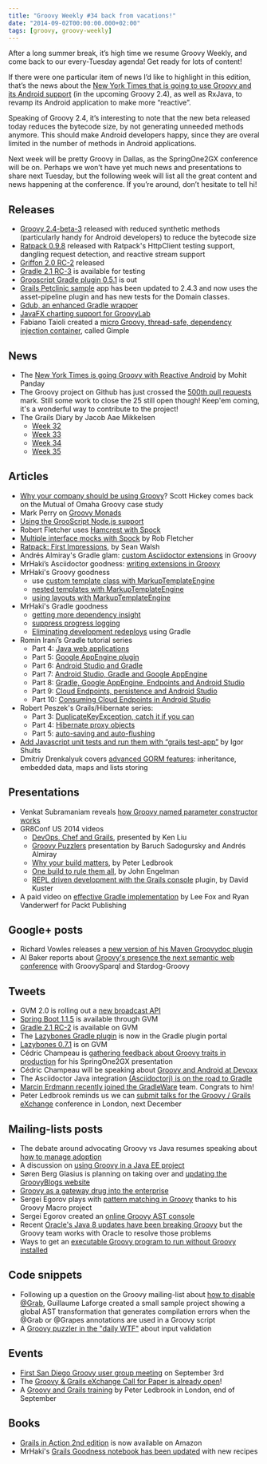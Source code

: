 ```yaml
---
title: "Groovy Weekly #34 back from vacations!"
date: "2014-09-02T00:00:00.000+02:00"
tags: [groovy, groovy-weekly]
---
```


After a long summer break, it’s high time we resume Groovy Weekly, and come back to our every-Tuesday agenda! Get ready for lots of content!

If there were one particular item of news I’d like to highlight in this edition, that’s the news about the [New York Times that is going to use Groovy and its Android support](http://open.blogs.nytimes.com/2014/08/18/getting-groovy-with-reactive-android/?_php=true&_type=blogs&_r=0) (in the upcoming Groovy 2.4), as well as RxJava, to revamp its Android application to make more “reactive”.

Speaking of Groovy 2.4, it’s interesting to note that the new beta released today reduces the bytecode size, by not generating unneeded methods anymore. This should make Android developers happy, since they are overal limited in the number of methods in Android applications.

Next week will be pretty Groovy in Dallas, as the SpringOne2GX conference will be on. Perhaps we won’t have yet much news and presentations to share next Tuesday, but the following week will list all the great content and news happening at the conference. If you’re around, don’t hesitate to tell hi!

## Releases

*   [Groovy 2.4-beta-3](http://glaforge.appspot.com/article/beta-3-for-groovy-2-4) released with reduced synthetic methods (particularly handy for Android developers) to reduce the bytecode size
*   [Ratpack 0.9.8](http://www.ratpack.io/versions/0.9.8) released with Ratpack's HttpClient testing support, dangling request detection, and reactive stream support
*   [Griffon 2.0 RC-2](http://docs.codehaus.org/display/GRIFFON/2014/08/11/Griffon+2.0.0.RC2+Released) released
*   [Gradle 2.1 RC-3](http://forums.gradle.org/gradle/topics/gradle-2-1-rc-3-is-now-available-for-testing) is available for testing
*   [Grooscript Gradle plugin 0.5.1](https://bintray.com/chiquitinxx/grooscript/org.grooscript%3Agrooscript-gradle-plugin/0.5.1) is out
*   [Grails Petclinic sample](https://github.com/grails-samples/grails-petclinic) app has been updated to 2.4.3 and now uses the asset-pipeline plugin and has new tests for the Domain classes.
*   [Gdub, an enhanced Gradle wrapper](http://www.gdub.rocks/)
*   [JavaFX charting support for GroovyLab](https://code.google.com/p/jlabgroovy/wiki/JavaFXChartsInGroovyLab)
*   Fabiano Taioli created a [micro Groovy, thread-safe, dependency injection container](http://fbn.github.io/gimple/), called Gimple

## News

*   The [New York Times is going Groovy with Reactive Android](http://open.blogs.nytimes.com/2014/08/18/getting-groovy-with-reactive-android/?_php=true&_type=blogs&_r=0) by Mohit Panday
*   The Groovy project on Github has just crossed the [500th pull requests](https://github.com/groovy/groovy-core/pulls) mark. Still some work to close the 25 still open though! Keep'em coming, it's a wonderful way to contribute to the project!
*   The Grails Diary by Jacob Aae Mikkelsen
    *   [Week 32](http://grydeske.net/news/show/56)
    *   [Week 33](http://grydeske.net/news/show/57)
    *   [Week 34](http://grydeske.net/news/show/58)
    *   [Week 35](http://grydeske.net/news/show/59)
    
## Articles

*   [Why your company should be using Groovy](http://www.objectpartners.com/2014/08/25/gr8conf-us-recap-why-your-company-should-adopt-groovy/)? Scott Hickey comes back on the Mutual of Omaha Groovy case study
*   Mark Perry on [Groovy Monads](http://mperry.github.io/2014/08/19/groovy-monads.html)
*   [Using the GrooScript Node.js support](http://grooscript.org/nodejs_example.html)
*   Robert Fletcher uses [Hamcrest with Spock](http://blog.freeside.co/2014/08/07/spock-and-hamcrest/)
*   [Multiple interface mocks with Spock](http://blog.freeside.co/2014/08/11/multiple-interface-mocks-with-spock/) by Rob Fletcher
*   [Ratpack: First Impressions](http://swalsh.org/blog/2014/08/26/ratpack-first-impressions/), by Sean Walsh
*   Andrés Almiray's Gradle glam: [custom Asciidoctor extensions](http://www.jroller.com/aalmiray/entry/gradle_glam_custom_asciidoctor_extensions) in Groovy
*   MrHaki’s Asciidoctor goodness: [writing extensions in Groovy](http://mrhaki.blogspot.fr/2014/08/awesome-asciidoc-write-extensions-using.html)
*   MrHaki's Groovy goodness
    *   use [custom template class with MarkupTemplateEngine](http://mrhaki.blogspot.fr/2014/08/groovy-goodness-use-custom-template.html)
    *   [nested templates with MarkupTemplateEngine](http://mrhaki.blogspot.fr/2014/08/groovy-goodness-nested-templates-with.html)
    *   [using layouts with MarkupTemplateEngine](http://mrhaki.blogspot.fr/2014/08/groovy-goodness-using-layouts-with.html)
*   MrHaki's Gradle goodness
    *   [getting more dependency insight](http://mrhaki.blogspot.fr/2014/08/gradle-goodness-getting-more-dependency.html)
    *   [suppress progress logging](http://mrhaki.blogspot.fr/2014/08/gradle-goodness-suppress-progress.html)
    *   [Eliminating development redeploys](http://www.cholick.com/entry/show/280) using Gradle
*   Romin Irani’s Gradle tutorial series
    *   Part 4: [Java web applications](http://rominirani.com/2014/08/12/gradle-tutorial-part-4-java-web-applications/)
    *   Part 5: [Google AppEngine plugin](http://rominirani.com/2014/08/15/gradle-tutorial-part-5-gradle-app-engine-plugin/)
    *   Part 6: [Android Studio and Gradle](http://rominirani.com/2014/08/19/gradle-tutorial-part-6-android-studio-gradle/)
    *   Part 7: [Android Studio, Gradle and Google AppEngine](http://rominirani.com/2014/08/20/gradle-tutorial-part-7-android-studio-app-engine-gradle/)
    *   Part 8: [Gradle, Google AppEngine, Endpoints and Android Studio](http://rominirani.com/2014/08/25/gradle-tutorial-part-8-gradle-app-engine-endpoints-android-studio/)
    *   Part 9: [Cloud Endpoints, persistence and Android Studio](http://rominirani.com/2014/08/26/gradle-tutorial-part-9-cloud-endpoints-persistence-android-studio/)
    *   Part 10: [Consuming Cloud Endpoints in Android Studio](http://rominirani.com/2014/08/27/gradle-tutorial-part-10-consuming-endpoints-in-android-code/)
*   Robert Peszek's Grails/Hibernate series:
    *   Part 3: [DuplicateKeyException, catch it if you can](http://rpeszek.blogspot.fr/2014/08/i-dont-like-grailshibernate-part-3.html)
    *   Part 4: [Hibernate proxy objects](http://rpeszek.blogspot.fr/2014/08/i-dont-like-grailshibernat-part-4.html)
    *   Part 5: [auto-saving and auto-flushing](http://rpeszek.blogspot.fr/2014/08/i-dont-like-hibernategrails-part-5-auto.html)
*   [Add Javascript unit tests and run them with “grails test-app”](http://www.objectpartners.com/2014/08/19/add-javascript-unit-tests-and-run-them-with-grails-test-app/) by Igor Shults
*   Dmitriy Drenkalyuk covers [advanced GORM features](http://sysgears.com/articles/advanced-gorm-features-inheritance-embedded-data-maps-and-lists-storing/): inheritance, embedded data, maps and lists storing

## Presentations

*   Venkat Subramaniam reveals [how Groovy named parameter constructor works](https://twitter.com/agilelearner/status/496970094946562048)
*   GR8Conf US 2014 videos
    *   [DevOps, Chef and Grails](https://www.youtube.com/watch?v=KvBjO4WXL24&feature=youtu.be), presented by Ken Liu
    *   [Groovy Puzzlers](https://www.youtube.com/watch?v=k6vXQwxk7N8&feature=youtu.be) presentation by Baruch Sadogursky and Andrés Almiray
    *   [Why your build matters](https://www.youtube.com/watch?v=oF-gK-x8RGw&feature=youtu.be), by Peter Ledbrook
    *   [One build to rule them all](https://www.youtube.com/watch?v=ROYQlc-wVEg), by John Engelman
    *   [REPL driven development with the Grails console](https://www.youtube.com/watch?v=bTRUC78X87g) plugin, by David Kuster
*   A paid video on [effective Gradle implementation](https://www.packtpub.com/effective-gradle-implementation/video) by Lee Fox and Ryan Vanderwerf for Packt Publishing

## Google+ posts

*   Richard Vowles releases a [new version of his Maven Groovydoc plugin](https://plus.google.com/u/0/+RichardVowles/posts/fQzj2Zfn8Ux)
*   Al Baker reports about [Groovy's presence the next semantic web conference](https://plus.google.com/b/113675159854671799959/+AlBakerDev/posts/11DxyvNoKi7?cfem=1) with GroovySparql and Stardog-Groovy

## Tweets

*   GVM 2.0 is rolling out a [new broadcast API](https://twitter.com/gvmtool/status/497521264094093313)
*   [Spring Boot 1.1.5](https://twitter.com/gvmtool/status/497490734980005889) is available through GVM
*   [Gradle 2.1 RC-2](https://twitter.com/gvmtool/status/505331657508134912) is available on GVM
*   The [Lazybones Gradle plugin](https://twitter.com/pledbrook/status/503823613536251904) is now in the Gradle plugin portal
*   [Lazybones 0.7.1](https://twitter.com/gvmtool/status/503591205071233024) is on GVM
*   Cédric Champeau is [gathering feedback about Groovy traits in production](https://twitter.com/cedricchampeau/status/503834637203173378) for his SpringOne2GX presentation
*   Cédric Champeau will be speaking about [Groovy and Android at Devoxx](https://twitter.com/cedricchampeau/status/504599269379436545)
*   The Asciidoctor Java integration [(Asciidoctorj) is on the road to Gradle](https://twitter.com/ysb33r/status/504665335476539392)
*   [Marcin Erdmann recently joined the GradleWare](https://twitter.com/cedricchampeau/status/506465145825267712) team. Congrats to him!
*   Peter Ledbrook reminds us we can [submit talks for the Groovy / Grails eXchange](https://twitter.com/pledbrook/status/505744842568531968) conference in London, next December

## Mailing-lists posts

*   The debate around advocating Groovy vs Java resumes speaking about [how to manage adoption](http://groovy.329449.n5.nabble.com/Advocating-Groovy-vs-Java-Phase-II-How-to-Manage-Groovy-Adoption-td5720932.html)
*   A discussion on [using Groovy in a Java EE project](http://groovy.329449.n5.nabble.com/Using-groovy-in-a-JEE-project-td5720948.html)
*   Søren Berg Glasius is planning on taking over and [updating the GroovyBlogs website](http://groovy.329449.n5.nabble.com/GroovyBlogs-td5721104.html)
*   [Groovy as a gateway drug into the enterprise](http://groovy.329449.n5.nabble.com/The-potential-of-Groovy-for-unit-testing-Java-code-The-quot-ticket-to-Groovy-quot-for-millions-of-Ja-td5720984.html)
*   Sergei Egorov plays with [pattern matching in Groovy](http://groovy.329449.n5.nabble.com/Basic-Scala-like-pattern-matching-implementation-td5721078.html) thanks to his Groovy Macro project
*   Sergei Egorov created an [online Groovy AST console](http://groovy.329449.n5.nabble.com/Online-Groovy-AST-Console-td5720986.html)
*   Recent [Oracle's Java 8 updates have been breaking Groovy](http://groovy.329449.n5.nabble.com/Oracle-breaking-Groovy-is-a-problem-td5720928.html) but the Groovy team works with Oracle to resolve those problems
*   Ways to get an [executable Groovy program to run without Groovy installed](http://groovy.329449.n5.nabble.com/groovy-in-jar-td5720858.html)

## Code snippets

*   Following up a question on the Groovy mailing-list about [how to disable @Grab](https://github.com/glaforge/disable-grab-sample/blob/master/src/main/groovy/disablegrab/DisableGrabTransformation.groovy), Guillaume Laforge created a small sample project showing a global AST transformation that generates compilation errors when the @Grab or @Grapes annotations are used in a Groovy script
*   A [Groovy puzzler in the "daily WTF"](http://thedailywtf.com/Articles/Securing-Input.aspx) about input validation

## Events

*   [First San Diego Groovy user group meeting](https://twitter.com/ben_t_mcguire/status/503631937701830658) on September 3rd
*   The [Groovy & Grails eXchange Call for Paper is already open](https://twitter.com/skillsmatter/status/496936164809793536)!
*   A [Groovy and Grails training](https://skillsmatter.com/courses/265-groovy-and-grails-workshop) by Peter Ledbrook in London, end of September

## Books

*   [Grails in Action 2nd edition](http://www.amazon.com/gp/product/1617290963) is now available on Amazon
*   MrHaki's [Grails Goodness notebook has been updated](http://mrhaki.blogspot.fr/2014/08/grails-goodness-notebook-updated.html) with new recipes